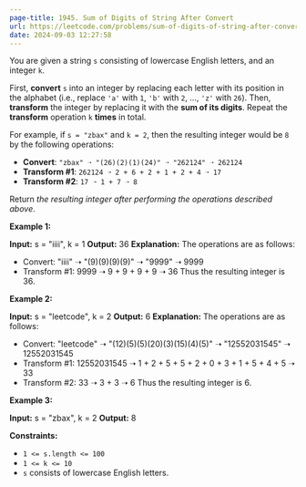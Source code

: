 ```yaml
---
page-title: 1945. Sum of Digits of String After Convert
url: https://leetcode.com/problems/sum-of-digits-of-string-after-convert/description/?envType=daily-question&envId=2024-09-03
date: 2024-09-03 12:27:58
---
```

You are given a string `s` consisting of lowercase English letters, and an integer `k`.

First, **convert** `s` into an integer by replacing each letter with its position in the alphabet (i.e., replace `'a'` with `1`, `'b'` with `2`, ..., `'z'` with `26`). Then, **transform** the integer by replacing it with the **sum of its digits**. Repeat the **transform** operation `k` **times** in total.

For example, if `s = "zbax"` and `k = 2`, then the resulting integer would be `8` by the following operations:

-   **Convert**: `"zbax" ➝ "(26)(2)(1)(24)" ➝ "262124" ➝ 262124`
-   **Transform #1**: `262124 ➝ 2 + 6 + 2 + 1 + 2 + 4 ➝ 17`
-   **Transform #2**: `17 ➝ 1 + 7 ➝ 8`

Return *the resulting integer after performing the operations described above*.

**Example 1:**

**Input:** s = "iiii", k = 1
**Output:** 36
**Explanation:** The operations are as follows:
- Convert: "iiii" ➝ "(9)(9)(9)(9)" ➝ "9999" ➝ 9999
- Transform #1: 9999 ➝ 9 + 9 + 9 + 9 ➝ 36
Thus the resulting integer is 36.

**Example 2:**

**Input:** s = "leetcode", k = 2
**Output:** 6
**Explanation:** The operations are as follows:
- Convert: "leetcode" ➝ "(12)(5)(5)(20)(3)(15)(4)(5)" ➝ "12552031545" ➝ 12552031545
- Transform #1: 12552031545 ➝ 1 + 2 + 5 + 5 + 2 + 0 + 3 + 1 + 5 + 4 + 5 ➝ 33
- Transform #2: 33 ➝ 3 + 3 ➝ 6
Thus the resulting integer is 6.

**Example 3:**

**Input:** s = "zbax", k = 2
**Output:** 8

**Constraints:**

-   `1 <= s.length <= 100`
-   `1 <= k <= 10`
-   `s` consists of lowercase English letters.
